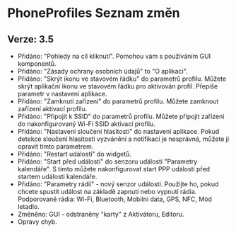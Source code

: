 PhoneProfiles Seznam změn
=========================

Verze: 3.5
----------
- Přidáno: "Pohledy na cíl kliknutí". Pomohou vám s používáním GUI komponentů.
- Přidáno: "Zásady ochrany osobních údajů" to "O aplikaci".
- Přidáno: "Skrýt ikonu ve stavovém řádku" do parametrů profilu. Můžete skrýt aplikační ikonu ve stavovém řádku pro aktivován profil. Přepíše parametr v nastavení aplikace.
- Přidáno: "Zamknutí zařízení" do parametrů profilu. Můžete zamknout zařízení aktivací profilu.
- Přidáno: "Připojit k SSID" do parametrů profilu. Můžete připojit zařízení do nakonfigurovaný Wi-Fi SSID aktivací profilu.
- Přidáno: "Nastavení sloučení hlasitosti" do nastavení aplikace. Pokud detekce sloučení hlasitosti vyzvánění a notifikací je nesprávná, můžete ji opravit tímto parametrem.
- Přidáno: "Restart událostí" do widgetů.
- Přidáno: "Start před událostí" do senzoru události "Parametry kalendáře". S tímto můžete nakonfigurovat start PPP události před startem události kalendáře.
- Přidáno: "Parametry rádií" - nový senzor události. Použijte ho, pokud chcete spustit událost na základě zapnutí nebo vypnutí rádia. Podporované rádia: Wi-Fi, Bluetooth, Mobilní data, GPS, NFC, Mód letadlo.
- Změněno: GUI - odstraněny "karty" z Aktivátoru, Editoru.
- Opravy chyb.